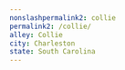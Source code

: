 ```yaml
---
﻿nonslashpermalink2: collie
permalink2: /collie/
alley: Collie
city: Charleston
state: South Carolina
---
```

